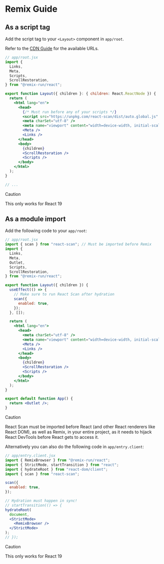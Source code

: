 # Remix Guide

## As a script tag

Add the script tag to your `<Layout>` component in `app/root`.

Refer to the [CDN Guide](https://github.com/aidenybai/react-scan/blob/main/docs/installation/cdn.md) for the available URLs.

```jsx
// app/root.jsx
import {
  Links,
  Meta,
  Scripts,
  ScrollRestoration,
} from "@remix-run/react";

export function Layout({ children }: { children: React.ReactNode }) {
  return (
    <html lang="en">
      <head>
        {/* Must run before any of your scripts */}
        <script src="https://unpkg.com/react-scan/dist/auto.global.js" />
        <meta charSet="utf-8" />
        <meta name="viewport" content="width=device-width, initial-scale=1" />
        <Meta />
        <Links />
      </head>
      <body>
        {children}
        <ScrollRestoration />
        <Scripts />
      </body>
    </html>
  );
}

// ...
```

> [!CAUTION]
> This only works for React 19

## As a module import

Add the following code to your `app/root`:

```jsx
// app/root.jsx
import { scan } from "react-scan"; // Must be imported before Remix
import {
  Links,
  Meta,
  Outlet,
  Scripts,
  ScrollRestoration,
} from "@remix-run/react";

export function Layout({ children }) {
  useEffect(() => {
    // Make sure to run React Scan after hydration
    scan({
      enabled: true,
    });
  }, []);

  return (
    <html lang="en">
      <head>
        <meta charSet="utf-8" />
        <meta name="viewport" content="width=device-width, initial-scale=1" />
        <Meta />
        <Links />
      </head>
      <body>
        {children}
        <ScrollRestoration />
        <Scripts />
      </body>
    </html>
  );
}

export default function App() {
  return <Outlet />;
}
```

> [!CAUTION]
> React Scan must be imported before React (and other React renderers like React DOM), as well as Remix, in your entire project, as it needs to hijack React DevTools before React gets to access it.

Alternatively you can also do the following code in `app/entry.client`:

```jsx
// app/entry.client.jsx
import { RemixBrowser } from "@remix-run/react";
import { StrictMode, startTransition } from "react";
import { hydrateRoot } from "react-dom/client";
import { scan } from "react-scan";

scan({
  enabled: true,
});

// Hydration must happen in sync!
// startTransition(() => {
hydrateRoot(
  document,
  <StrictMode>
    <RemixBrowser />
  </StrictMode>
);
// });
```

> [!CAUTION]
> This only works for React 19
